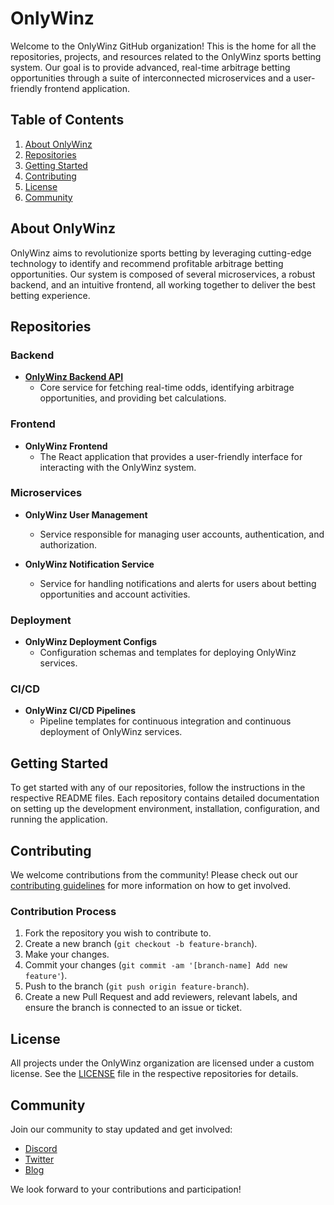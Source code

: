 # OnlyWinz

Welcome to the OnlyWinz GitHub organization! This is the home for all the repositories, projects, and resources related to the OnlyWinz sports betting system. Our goal is to provide advanced, real-time arbitrage betting opportunities through a suite of interconnected microservices and a user-friendly frontend application.

## Table of Contents
1. [About OnlyWinz](#about-onlywinz)
2. [Repositories](#repositories)
3. [Getting Started](#getting-started)
4. [Contributing](#contributing)
5. [License](#license)
6. [Community](#community)

## About OnlyWinz
OnlyWinz aims to revolutionize sports betting by leveraging cutting-edge technology to identify and recommend profitable arbitrage betting opportunities. Our system is composed of several microservices, a robust backend, and an intuitive frontend, all working together to deliver the best betting experience.

## Repositories
### Backend
- **[OnlyWinz Backend API](https://github.com/OnlyWinz/onlywinz-backend)**
  - Core service for fetching real-time odds, identifying arbitrage opportunities, and providing bet calculations.

### Frontend
- **OnlyWinz Frontend**
  - The React application that provides a user-friendly interface for interacting with the OnlyWinz system.

### Microservices
- **OnlyWinz User Management**
  - Service responsible for managing user accounts, authentication, and authorization.

- **OnlyWinz Notification Service**
  - Service for handling notifications and alerts for users about betting opportunities and account activities.

### Deployment
- **OnlyWinz Deployment Configs**
  - Configuration schemas and templates for deploying OnlyWinz services.

### CI/CD
- **OnlyWinz CI/CD Pipelines**
  - Pipeline templates for continuous integration and continuous deployment of OnlyWinz services.

## Getting Started
To get started with any of our repositories, follow the instructions in the respective README files. Each repository contains detailed documentation on setting up the development environment, installation, configuration, and running the application.

## Contributing
We welcome contributions from the community! Please check out our [contributing guidelines](https://github.com/OnlyWinz/.github/CONTRIBUTING.md) for more information on how to get involved.

### Contribution Process
1. Fork the repository you wish to contribute to.
2. Create a new branch (`git checkout -b feature-branch`).
3. Make your changes.
4. Commit your changes (`git commit -am '[branch-name] Add new feature'`).
5. Push to the branch (`git push origin feature-branch`).
6. Create a new Pull Request and add reviewers, relevant labels, and ensure the branch is connected to an issue or ticket.

## License
All projects under the OnlyWinz organization are licensed under a custom license. See the [LICENSE](https://github.com/OnlyWinz/.github/LICENSE) file in the respective repositories for details.

## Community
Join our community to stay updated and get involved:
- [Discord](https://discord.gg/OnlyWinz)
- [Twitter](https://twitter.com/OnlyWinz)
- [Blog](https://blog.onlywinz.com)

We look forward to your contributions and participation!
